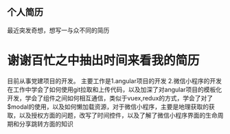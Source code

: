 ## 个人简历
 
   最近突发奇想，想写一与众不同的简历
   
#  谢谢百忙之中抽出时间来看我的简历

   目前从事党建项目的开发。
   主要工作是1.angular项目的开发
            2.微信小程序的开发
   在工作中学会了如何使用git拉取和上传代码，以及加深了对angular项目的模板化开发，学会了组件之间如何相互通信，类似于vuex,redux的方式，学会了对了$modal的使用，以及如何懒加载资源，对于微信小程序，主要是地理获取的获取，以及授权方面的问题，改写了时间控件，以及了解了微信小程序界面的生命周期和分享跳转方面的知识   

